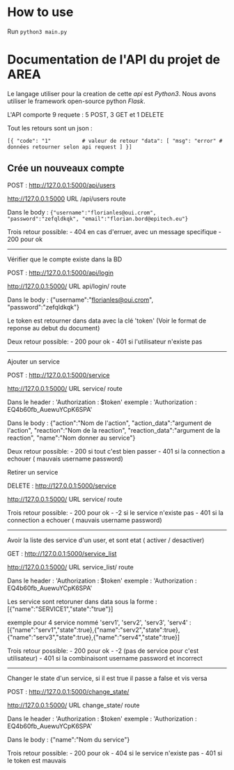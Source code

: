 How to use
=========

Run `python3 main.py`


Documentation de l'API du projet de AREA
======

Le langage utiliser pour la creation de cette _api_ est _Python3_.
Nous avons utiliser le framework open-source python _Flask_.

L'API comporte 9 requete : 5 POST, 3 GET et 1 DELETE

Tout les retours sont un json :

`
[{
    "code": "1"          # valeur de retour
    "data": [
        "msg": "error"
        # données retourner selon api request
    ]
}]
`

Crée un nouveaux compte
------------

POST	:	http://127.0.0.1:5000/api/users

http://127.0.0.1:5000       URL
/api/users				route

Dans le body : 
`{"username":"florianles@oui.crom",
"password":"zefqldkqk",
"email":"florian.bord@epitech.eu"}`

Trois retour possible:
	- 404 en cas d'erruer, avec un message specifique 
	- 200 pour ok

-------------------------------------------------------------------------------------

Vérifier que le compte existe dans la BD

POST	:	http://127.0.0.1:5000/api/login

http://127.0.0.1:5000/		URL
api/login/						route

Dans le body : {"username":"florianles@oui.crom",
				"password":"zefqldkqk"}

Le token est retourner dans data avec la clé 'token' (Voir le format de reponse au debut du document)

Deux retour possible:
	- 200 pour ok
	- 401 si l'utilisateur n'existe pas

-------------------------------------------------------------------------------------

Ajouter un service

POST	:	http://127.0.0.1:5000/service

http://127.0.0.1:5000/		URL
service/					route

Dans le header : 'Authorization : $token'
exemple : 'Authorization : EQ4b60fb_AuewuYCpK6SPA'

Dans le body : {"action":"Nom de l'action",
				"action_data":"argument de l'action",
				"reaction":"Nom de la reaction",
				"reaction_data":"argument de la reaction",
				"name":"Nom donner au service"}

Deux retour possible:
	- 200 		si tout c'est bien passer
	- 401		si la connection a echouer ( mauvais username password)

Retirer un service

DELETE	:	http://127.0.0.1:5000/service

http://127.0.0.1:5000/		URL
service/					route

Trois retour possible:
	- 200		pour ok
	- -2	si le service n'existe pas
	- 401	si la connection a echouer ( mauvais username password)

-------------------------------------------------------------------------------------

Avoir la liste des service d'un user, et sont etat ( activer / desactiver)

GET	:	http://127.0.0.1:5000/service_list

http://127.0.0.1:5000/		URL
service_list/				route

Dans le header : 'Authorization : $token'
exemple : 'Authorization : EQ4b60fb_AuewuYCpK6SPA'

Les service sont retoruner dans data sous la forme : [{"name":"SERVICE1","state":"true"}]

exemple pour 4 service nommé 'serv1', 'serv2', 'serv3', 'serv4' :
	[{"name":"serv1","state":true},{"name":"serv2","state":true},{"name":"serv3","state":true},{"name":"serv4","state":true}]

Trois retour possible:
	- 200 pour ok
	- -2		(pas de service pour c'est utilisateur)
	- 401		si la combinaisont username password et incorrect

-------------------------------------------------------------------------------------

Changer le state d'un service, si il est true il passe a false et vis versa

POST	:	http://127.0.0.1:5000/change_state/

http://127.0.0.1:5000/		URL
change_state/				route

Dans le header : 'Authorization : $token'
exemple : 'Authorization : EQ4b60fb_AuewuYCpK6SPA'

Dans le body : {"name":"Nom du service"}

Trois retour possible:
	- 200		pour ok
	- 404	si le service n'existe pas
	- 401	si le token est mauvais
